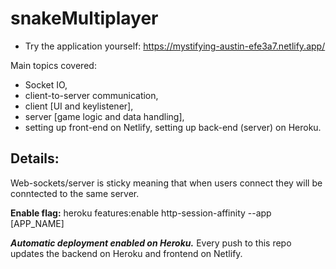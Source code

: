 # snakeMultiplayer
* Try the application yourself: 
<a href="https://mystifying-austin-efe3a7.netlify.app/" target="_blank">https://mystifying-austin-efe3a7.netlify.app/</a>

Main topics covered: 
* Socket IO, 
* client-to-server communication, 
* client [UI and keylistener], 
* server [game logic and data handling], 
* setting up front-end on Netlify, setting up back-end (server) on Heroku.


## Details:

Web-sockets/server is sticky meaning that when users connect they will be conntected to the same server. 

**Enable flag:**
heroku features:enable http-session-affinity --app [APP_NAME]

***Automatic deployment enabled on Heroku.*** Every push to this repo updates the backend on Heroku and frontend on Netlify.
